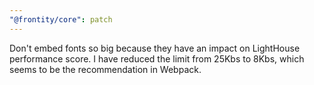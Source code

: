 ```yaml
---
"@frontity/core": patch
---
```


Don't embed fonts so big because they have an impact on LightHouse performance score. I have reduced the limit from 25Kbs to 8Kbs, which seems to be the recommendation in Webpack.
